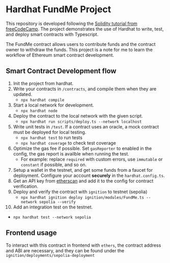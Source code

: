 # Hardhat FundMe Project

This repository is developed following the [Solidity tutorial from freeCodeCamp](https://youtu.be/gyMwXuJrbJQ?si=6r_xBj6SATtdgc5p). The project demonstrates the use of Hardhat to write, test, and deploy smart contracts with Typescript.

The FundMe contract allows users to contribute funds and the contract owner to withdraw the funds. This project is a note for me to learn the workflow of Ethereum smart contract development.

## Smart Contract Development flow

1. Init the project from hardhat.
2. Write your contracts in `/contracts`, and compile them when they are updated.
   - `npx hardhat compile`
3. Start a local network for development.
   - `npx hardhat node`
4. Deploy the contract to the local network with the given script.
   - `npx hardhat run scripts/deploy.ts --network localhost`
5. Write unit tests in `/test`. If a contract uses an oracle, a mock contract must be deployed for local testing.
   - `npx hardhat test` to run tests
   - `npx hardhat coverage` to check test coverage
6. Optimize the gas fee if possible. Set `gasReporter` to enabled in the config, the gas report is availble when running the test.
   - For example: replace `required` with custom errors, use `immutable` or `constant` if possible, and so on.
7. Setup a wallet in the testnet, and get some funds from a faucet for deployment. Configure your account **securely** in the `hardhat.config.ts`.
8. Get an API key from [etherscan](https://etherscan.io/) and add it to the config for contract verification.
9. Deploy and verify the contract with `ignition` to testnet (sepolia)
   - `npx hardhat ignition deploy ignition/modules/FundMe.ts --network sepolia --verify`
10. Add an integration test on the testnet.
   - `npx hardhat test --network sepolia`

## Frontend usage

To interact with this contract in frontend with `ethers`, the contract address and ABI are necessary, and they can be found under the `ignition/deployments/sepolia-deployment`
